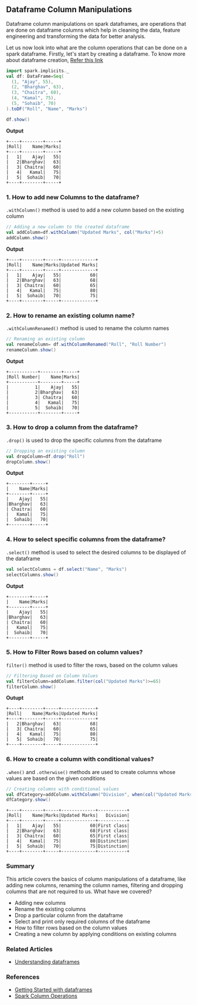 ## Dataframe Column Manipulations

Dataframe column manipulations on spark dataframes, are operations that are done on dataframe columns which help in cleaning the data, feature engineering and transforming the data for better analysis.

Let us now look into what are the column operations that can be done on a spark dataframe.
Firstly, let's start by creating a dataframe. To know more about dataframe creation, [Refer this link](dataframe.md)

```scala
import spark.implicits._
val df: DataFrame=Seq(
  (1, "Ajay", 55),
  (2, "Bharghav", 63),
  (3, "Chaitra", 60),
  (4, "Kamal", 75),
  (5, "Sohaib", 70)
).toDF("Roll", "Name", "Marks")

df.show()
```

**Output**
```text
+----+--------+-----+
|Roll|    Name|Marks|
+----+--------+-----+
|   1|    Ajay|   55|
|   2|Bharghav|   63|
|   3| Chaitra|   60|
|   4|   Kamal|   75|
|   5|  Sohaib|   70|
+----+--------+-----+
```

### 1. How to add new Columns to the dataframe?
`.withColumn()` method is used to add a new column based on the existing column
```scala
// Adding a new column to the created dataframe
val addColumn=df.withColumn("Updated Marks", col("Marks")+5)
addColumn.show()
```
**Output**
```text
+----+--------+-----+-------------+
|Roll|    Name|Marks|Updated Marks|
+----+--------+-----+-------------+
|   1|    Ajay|   55|           60|
|   2|Bharghav|   63|           68|
|   3| Chaitra|   60|           65|
|   4|   Kamal|   75|           80|
|   5|  Sohaib|   70|           75|
+----+--------+-----+-------------+
```

### 2. How to rename an existing column name?
`.withColumnRenamed()` method is used to rename the column names
```scala
// Renaming an existing column
val renameColumn= df.withColumnRenamed("Roll", "Roll Number")
renameColumn.show()
```
**Output**
```text
+-----------+--------+-----+
|Roll Number|    Name|Marks|
+-----------+--------+-----+
|          1|    Ajay|   55|
|          2|Bharghav|   63|
|          3| Chaitra|   60|
|          4|   Kamal|   75|
|          5|  Sohaib|   70|
+-----------+--------+-----+
```

### 3. How to drop a column from the dataframe?
`.drop()` is used to drop the specific columns from the dataframe
```scala
// Dropping an existing column
val dropColumn=df.drop("Roll")
dropColumn.show()
```
**Output**
```text
+--------+-----+
|    Name|Marks|
+--------+-----+
|    Ajay|   55|
|Bharghav|   63|
| Chaitra|   60|
|   Kamal|   75|
|  Sohaib|   70|
+--------+-----+
```

### 4. How to select specific columns from the dataframe?
`.select()` method is used to select the desired columns to be displayed of the dataframe
```scala
val selectColumns = df.select("Name", "Marks")
selectColumns.show()
```
**Output**
```text
+--------+-----+
|    Name|Marks|
+--------+-----+
|    Ajay|   55|
|Bharghav|   63|
| Chaitra|   60|
|   Kamal|   75|
|  Sohaib|   70|
+--------+-----+
```

### 5. How to Filter Rows based on column values?
`filter()` method is used to filter the rows, based on the column values
```scala
// Filtering Based on Column Values
val filterColumn=addColumn.filter(col("Updated Marks")>=65)
filterColumn.show()
```
**Outupt**
```text
+----+--------+-----+-------------+
|Roll|    Name|Marks|Updated Marks|
+----+--------+-----+-------------+
|   2|Bharghav|   63|           68|
|   3| Chaitra|   60|           65|
|   4|   Kamal|   75|           80|
|   5|  Sohaib|   70|           75|
+----+--------+-----+-------------+
```

### 6. How to create a column with conditional values?
`.when()` and `.otherwise()` methods are used to create columns whose values are based on the given conditions
```scala
// Creating columns with conditional values
val dfCategory=addColumn.withColumn("Division", when(col("Updated Marks")>70, "Distinction").otherwise("First class"))
dfCategory.show()
```
```text
+----+--------+-----+-------------+-----------+
|Roll|    Name|Marks|Updated Marks|   Division|
+----+--------+-----+-------------+-----------+
|   1|    Ajay|   55|           60|First class|
|   2|Bharghav|   63|           68|First class|
|   3| Chaitra|   60|           65|First class|
|   4|   Kamal|   75|           80|Distinction|
|   5|  Sohaib|   70|           75|Distinction|
+----+--------+-----+-------------+-----------+
```

### Summary
This article covers the basics of column manipulations of a dataframe, like adding new columns, renaming the column names, filtering and dropping columns that are not required to us.
What have we covered?
- Adding new columns
- Rename the existing columns
- Drop a particular column from the dataframe
- Select and print only required columns of the dataframe
- How to filter rows based on the column values
- Creating a new column by applying conditions on existing columns

### Related Articles
- [Understanding dataframes](dataframe.md)

### References
- [Getting Started with dataframes](https://www.databricks.com/spark/getting-started-with-apache-spark/dataframes)
- [Spark Column Operations](https://spark.apache.org/docs/3.5.1/api/java/org/apache/spark/sql/Column.html)



